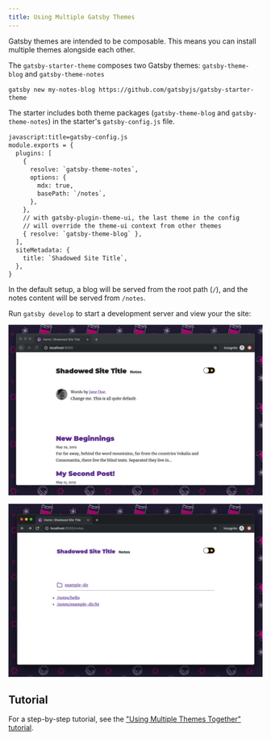 ```yaml
---
title: Using Multiple Gatsby Themes
---
```


Gatsby themes are intended to be composable. This means you can install multiple themes alongside each other.

The `gatsby-starter-theme` composes two Gatsby themes: `gatsby-theme-blog` and `gatsby-theme-notes`

```shell
gatsby new my-notes-blog https://github.com/gatsbyjs/gatsby-starter-theme
```

The starter includes both theme packages (`gatsby-theme-blog` and `gatsby-theme-notes`) in the starter's `gatsby-config.js` file.

    javascript:title=gatsby-config.js
    module.exports = {
      plugins: [
        {
          resolve: `gatsby-theme-notes`,
          options: {
            mdx: true,
            basePath: `/notes`,
          },
        },
        // with gatsby-plugin-theme-ui, the last theme in the config
        // will override the theme-ui context from other themes
        { resolve: `gatsby-theme-blog` },
      ],
      siteMetadata: {
        title: `Shadowed Site Title`,
      },
    }

In the default setup, a blog will be served from the root path (`/`), and the notes content will be served from `/notes`.

Run `gatsby develop` to start a development server and view your the site:

![The homepage of the site created by gatsby-theme-starter](../images/gatsby-theme-starter-home.png)

![The <code>notes</code> route of a site created by gatsby-theme starter](../images/gatsby-theme-starter-notes.png)

## Tutorial

For a step-by-step tutorial, see the ["Using Multiple Themes Together" tutorial](/tutorial/using-multiple-themes-together).